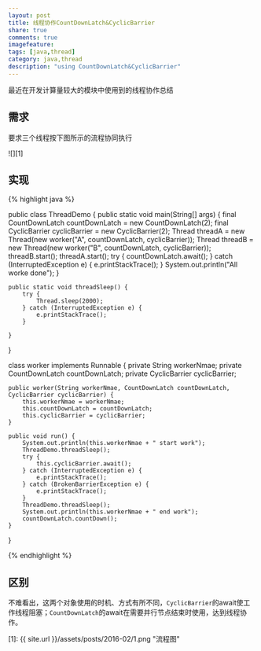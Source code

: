 ```yaml
---
layout: post
title: 线程协作CountDownLatch&CyclicBarrier
share: true
comments: true
imagefeature:
tags: [java,thread]
category: java,thread
description: "using CountDownLatch&CyclicBarrier"
---
```


最近在开发计算量较大的模块中使用到的线程协作总结

<!--more-->

## 需求
要求三个线程按下图所示的流程协同执行

![][1]

## 实现

{% highlight java %}

public class ThreadDemo {
	public static void main(String[] args) {
		final CountDownLatch countDownLatch = new CountDownLatch(2);
		final CyclicBarrier cyclicBarrier = new CyclicBarrier(2);
		Thread threadA = new Thread(new worker("A", countDownLatch, cyclicBarrier));
		Thread threadB = new Thread(new worker("B", countDownLatch, cyclicBarrier));
		threadB.start();
		threadA.start();
		try {
			countDownLatch.await();
		} catch (InterruptedException e) {
			e.printStackTrace();
		}
		System.out.println("All worke done");
	}

	public static void threadSleep() {
		try {
			Thread.sleep(2000);
		} catch (InterruptedException e) {
			e.printStackTrace();
		}

	}
}

class worker implements Runnable {
	private String workerNmae;
	private CountDownLatch countDownLatch;
	private CyclicBarrier cyclicBarrier;

	public worker(String workerNmae, CountDownLatch countDownLatch, CyclicBarrier cyclicBarrier) {
		this.workerNmae = workerNmae;
		this.countDownLatch = countDownLatch;
		this.cyclicBarrier = cyclicBarrier;
	}

	public void run() {
		System.out.println(this.workerNmae + " start work");
		ThreadDemo.threadSleep();
		try {
			this.cyclicBarrier.await();
		} catch (InterruptedException e) {
			e.printStackTrace();
		} catch (BrokenBarrierException e) {
			e.printStackTrace();
		}
		ThreadDemo.threadSleep();
		System.out.println(this.workerNmae + " end work");
		countDownLatch.countDown();
	}
}

{%  endhighlight %}



## 区别

不难看出，这两个对象使用的时机、方式有所不同，`CyclicBarrier`的await使工作线程阻塞；`CountDownLatch`的await在需要并行节点结束时使用，达到线程协作。

[1]: {{ site.url }}/assets/posts/2016-02/1.png "流程图"


